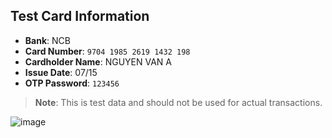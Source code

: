 ## Test Card Information

- **Bank**: NCB
- **Card Number**: `9704 1985 2619 1432 198`
- **Cardholder Name**: NGUYEN VAN A
- **Issue Date**: 07/15
- **OTP Password**: `123456`

> **Note**: This is test data and should not be used for actual transactions.

![image](https://github.com/user-attachments/assets/225d0ed3-d569-4732-9c1e-526765518b86)
